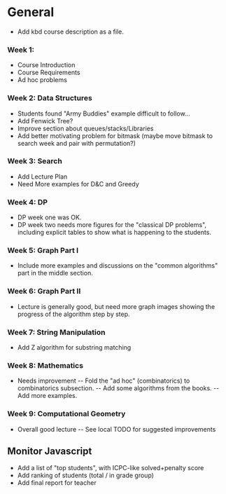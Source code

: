 # General
- Add kbd course description as a file.

### Week 1:
- Course Introduction
- Course Requirements
- Ad hoc problems

### Week 2: Data Structures
- Students found "Army Buddies" example difficult to follow...
- Add Fenwick Tree?
- Improve section about queues/stacks/Libraries
- Add better motivating problem for bitmask (maybe move bitmask to search week
  and pair with permutation?)

### Week 3: Search
- Add Lecture Plan
- Need More examples for D&C and Greedy

### Week 4: DP
- DP week one was OK.
- DP week two needs more figures for the "classical DP problems",
  including explicit tables to show what is happening to the students.

### Week 5: Graph Part I
- Include more examples and discussions on the
  "common algorithms" part in the middle section.

### Week 6: Graph Part II
- Lecture is generally good, but need more graph
  images showing the progress of the algorithm step by step.

### Week 7: String Manipulation
- Add Z algorithm for substring matching

### Week 8: Mathematics
- Needs improvement
  -- Fold the "ad hoc" (combinatorics) to combinatorics subsection.
  -- Add some algorithms from the books.
  -- Add more examples.

### Week 9: Computational Geometry
- Overall good lecture -- See local TODO for suggested improvements

## Monitor Javascript
- Add a list of "top students", with ICPC-like solved+penalty score
- Add ranking of students (total / in grade group)
- Add final report for teacher
